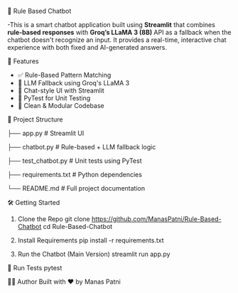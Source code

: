🤖 Rule Based Chatbot

-This is a smart chatbot application built using **Streamlit** that combines **rule-based responses** with **Groq’s LLaMA 3 (8B)** API as a fallback when the chatbot doesn't recognize an input. It provides a real-time, interactive chat experience with both fixed and AI-generated answers.

🚀 Features

- ✅ Rule-Based Pattern Matching
- 🤖 LLM Fallback using Groq's LLaMA 3
- 💬 Chat-style UI with Streamlit
- 🧪 PyTest for Unit Testing
- 🧼 Clean & Modular Codebase


📂 Project Structure


├── app.py               # Streamlit UI

├── chatbot.py           # Rule-based + LLM fallback logic

├── test_chatbot.py      # Unit tests using PyTest

├── requirements.txt     # Python dependencies             

└── README.md            # Full project documentation

🛠️ Getting Started

1. Clone the Repo
  git clone https://github.com/ManasPatni/Rule-Based-Chatbot
  cd Rule-Based-Chatbot

2. Install Requirements
   pip install -r requirements.txt

3. Run the Chatbot (Main Version)
   streamlit run app.py

🧪 Run Tests
    pytest

👨‍💻 Author
  Built with ❤️ by Manas Patni



